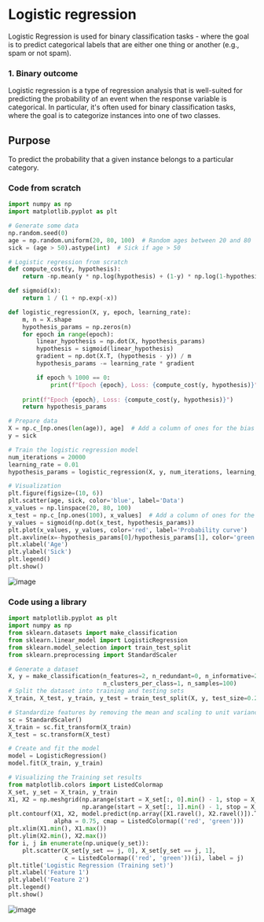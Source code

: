 # Logistic regression
Logistic Regression is used for binary classification tasks - where the goal is to predict categorical labels that are either one thing or another (e.g., spam or not spam).

### 1. Binary outcome
Logistic regression is a type of regression analysis that is well-suited for predicting the probability of an event when the response variable is categorical. In particular, it's often used for binary classification tasks, where the goal is to categorize instances into one of two classes.

## Purpose
To predict the probability that a given instance belongs to a particular category.

### Code from scratch
~~~python
import numpy as np
import matplotlib.pyplot as plt

# Generate some data
np.random.seed(0)
age = np.random.uniform(20, 80, 100)  # Random ages between 20 and 80
sick = (age > 50).astype(int)  # Sick if age > 50

# Logistic regression from scratch
def compute_cost(y, hypothesis):
    return -np.mean(y * np.log(hypothesis) + (1-y) * np.log(1-hypothesis))

def sigmoid(x):
    return 1 / (1 + np.exp(-x))

def logistic_regression(X, y, epoch, learning_rate):
    m, n = X.shape
    hypothesis_params = np.zeros(n)
    for epoch in range(epoch):
        linear_hypothesis = np.dot(X, hypothesis_params)
        hypothesis = sigmoid(linear_hypothesis)
        gradient = np.dot(X.T, (hypothesis - y)) / m
        hypothesis_params -= learning_rate * gradient

        if epoch % 1000 == 0:
            print(f"Epoch {epoch}, Loss: {compute_cost(y, hypothesis)}")
            
    print(f"Epoch {epoch}, Loss: {compute_cost(y, hypothesis)}")
    return hypothesis_params

# Prepare data
X = np.c_[np.ones(len(age)), age]  # Add a column of ones for the bias term
y = sick

# Train the logistic regression model
num_iterations = 20000
learning_rate = 0.01
hypothesis_params = logistic_regression(X, y, num_iterations, learning_rate)

# Visualization
plt.figure(figsize=(10, 6))
plt.scatter(age, sick, color='blue', label='Data')
x_values = np.linspace(20, 80, 100)
x_test = np.c_[np.ones(100), x_values]  # Add a column of ones for the bias term
y_values = sigmoid(np.dot(x_test, hypothesis_params))
plt.plot(x_values, y_values, color='red', label='Probability curve')
plt.axvline(x=-hypothesis_params[0]/hypothesis_params[1], color='green', linestyle='--', label='Decision boundary')
plt.xlabel('Age')
plt.ylabel('Sick')
plt.legend()
plt.show()
~~~
![image](https://github.com/vacu9708/Machine-learning/assets/67142421/3789a675-7ecf-49ce-b464-f7ebc9cd0fb6)

### Code using a library
~~~python
import matplotlib.pyplot as plt
import numpy as np
from sklearn.datasets import make_classification
from sklearn.linear_model import LogisticRegression
from sklearn.model_selection import train_test_split
from sklearn.preprocessing import StandardScaler

# Generate a dataset
X, y = make_classification(n_features=2, n_redundant=0, n_informative=2,
                           n_clusters_per_class=1, n_samples=100)
# Split the dataset into training and testing sets
X_train, X_test, y_train, y_test = train_test_split(X, y, test_size=0.25, random_state=42)

# Standardize features by removing the mean and scaling to unit variance
sc = StandardScaler()
X_train = sc.fit_transform(X_train)
X_test = sc.transform(X_test)

# Create and fit the model
model = LogisticRegression()
model.fit(X_train, y_train)

# Visualizing the Training set results
from matplotlib.colors import ListedColormap
X_set, y_set = X_train, y_train
X1, X2 = np.meshgrid(np.arange(start = X_set[:, 0].min() - 1, stop = X_set[:, 0].max() + 1, step = 0.01),
                     np.arange(start = X_set[:, 1].min() - 1, stop = X_set[:, 1].max() + 1, step = 0.01))
plt.contourf(X1, X2, model.predict(np.array([X1.ravel(), X2.ravel()]).T).reshape(X1.shape),
             alpha = 0.75, cmap = ListedColormap(('red', 'green')))
plt.xlim(X1.min(), X1.max())
plt.ylim(X2.min(), X2.max())
for i, j in enumerate(np.unique(y_set)):
    plt.scatter(X_set[y_set == j, 0], X_set[y_set == j, 1],
                c = ListedColormap(('red', 'green'))(i), label = j)
plt.title('Logistic Regression (Training set)')
plt.xlabel('Feature 1')
plt.ylabel('Feature 2')
plt.legend()
plt.show()
~~~
![image](https://github.com/vacu9708/Machine-learning/assets/67142421/8f99efbe-993b-4302-a323-123eb24f792b)
